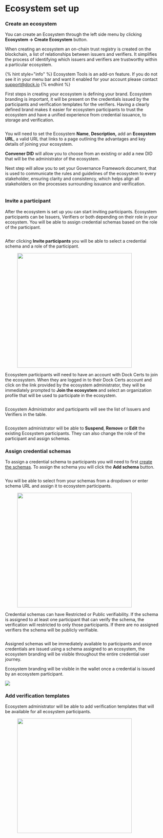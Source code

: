 # Ecosystem set up

### Create an ecosystem

You can create an Ecosystem through the left side menu by clicking **Ecosystem -> Create Ecosystem** button.

When creating an ecosystem an on-chain trust registry is created on the blockchain, a list of relationships between issuers and verifiers. It simplifies the process of identifying which issuers and verifiers are trustworthy within a particular ecosystem.

{% hint style="info" %}
Ecosystem Tools is an add-on feature. If you do not see it in your menu bar and want it enabled for your account please contact support@dock.io
{% endhint %}

First steps in creating your ecosystem is defining your brand. Ecosystem branding is important, it will be present on the credentials issued by the participants and verification templates for the verifiers. Having a clearly defined brand makes it easier for ecosystem participants to trust the ecosystem and have a unified experience from credential issuance, to storage and verification.

<figure><img src="../../.gitbook/assets/Screenshot 2024-02-09 at 15.39.50.png" alt=""><figcaption></figcaption></figure>

You will need to set the Ecosystem **Name**, **Description,** add an **Ecosystem URL**, a valid URL that links to a page outlining the advantages and key details of joining your ecosystem.

**Convener DID** will allow you to choose from an existing or add a new DID that will be the administrator of the ecosystem.

Next step will allow you to set your Governance Framework document, that is used to communicate the rules and guidelines of the ecosystem to every stakeholder, ensuring clarity and consistency, which helps align all stakeholders on the processes surrounding issuance and verification.

<figure><img src="../../.gitbook/assets/Screenshot 2024-02-09 at 16.30.03.png" alt=""><figcaption></figcaption></figure>

### Invite a participant

After the ecosystem is set up you can start inviting participants. Ecosystem participants can be Issuers, Verifiers or both depending on their role in your ecosystem. You will be able to assign credential schemas based on the role of the participant.

<figure><img src="../../.gitbook/assets/Screenshot 2024-02-09 at 16.41.36.png" alt=""><figcaption></figcaption></figure>

After clicking **Invite participants** you will be able to select a credential schema and a role of the participant.&#x20;

<figure><img src="../../.gitbook/assets/Screenshot 2024-03-21 at 16.57.38.png" alt="" width="375"><figcaption></figcaption></figure>

Ecosystem participants will need to have an account with Dock Certs to join the ecosystem. When they are logged in to their Dock Certs account and click on the link provided by the ecosystem administrator, they will be immediately prompted to **Join the ecosystem** and select an organization profile that will be used to participate in the ecosystem.

<figure><img src="../../.gitbook/assets/Screenshot 2024-02-12 at 16.10.15.png" alt=""><figcaption></figcaption></figure>

Ecosystem Administrator and participants will see the list of Issuers and Verifiers in the table.

<figure><img src="../../.gitbook/assets/Screenshot 2024-02-12 at 16.38.19.png" alt=""><figcaption></figcaption></figure>

Ecosystem administrator will be able to **Suspend**, **Remove** or **Edit** the existing Ecosystem participants. They can also change the role of the participant and assign schemas.

### Assign credential schemas

To assign a credential schema to participants you will need to first [create the schemas](../create-a-schema.md). To assign the schema you will click the **Add schema** button.

<figure><img src="../../.gitbook/assets/Screenshot 2024-03-21 at 17.02.21.png" alt=""><figcaption></figcaption></figure>

You will be able to select from your schemas from a dropdown or enter schema URL and assign it to ecosystem participants.

<figure><img src="../../.gitbook/assets/Screenshot 2024-03-21 at 17.04.20.png" alt="" width="375"><figcaption></figcaption></figure>

Credential schemas can have Restricted or Public verifiability. If the schema is assigned to at least one participant that can verify the schema, the verification will restricted to only those participants. If there are no assigned verifiers the schema will be publicly verifiable.

<figure><img src="../../.gitbook/assets/Screenshot 2024-03-21 at 17.30.45.png" alt=""><figcaption></figcaption></figure>

Assigned schemas will be immediately available to participants and once credentials are issued using a schema assigned to an ecosystem, the ecosystem branding will be visible throughout the entire credential user journey.

Ecosystem branding will be visible in the wallet once a credential is issued by an ecosystem participant.

![](<../../.gitbook/assets/Screenshot\_20240212\_164914\_Dock Wallet.jpg>)

### Add verification templates

Ecosystem administrator will be able to add verification templates that will be available for all ecosystem participants.

<figure><img src="../../.gitbook/assets/Screenshot 2024-03-21 at 17.13.32.png" alt="" width="375"><figcaption></figcaption></figure>
